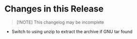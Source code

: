 # Changes in this Release

> [!NOTE] This changelog may be incomplete

- Switch to using unzip to extract the archive if GNU tar found
